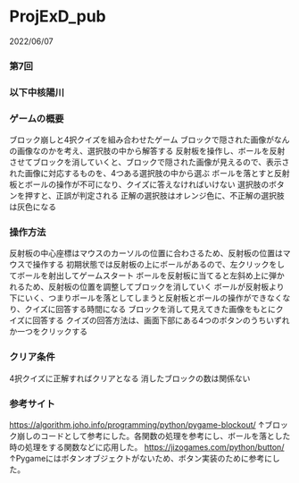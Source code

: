 # ProjExD_pub

2022/06/07
### 第7回
### 以下中核陽川
### ゲームの概要
ブロック崩しと4択クイズを組み合わせたゲーム
ブロックで隠された画像がなんの画像なのかを考え、選択肢の中から解答する
反射板を操作し、ボールを反射させてブロックを消していくと、ブロックで隠された画像が見えるので、表示された画像に対応するものを、4つある選択肢の中から選ぶ
ボールを落とすと反射板とボールの操作が不可になり、クイズに答えなければいけない
選択肢のボタンを押すと、正誤が判定される
正解の選択肢はオレンジ色に、不正解の選択肢は灰色になる
### 操作方法
反射板の中心座標はマウスのカーソルの位置に合わさるため、反射板の位置はマウスで操作する
初期状態では反射板の上にボールがあるので、左クリックをしてボールを射出してゲームスタート
ボールを反射板に当てると左斜め上に弾かれるため、反射板の位置を調整してブロックを消していく
ボールが反射板より下にいく、つまりボールを落としてしまうと反射板とボールの操作ができなくなり、クイズに回答する時間になる
ブロックを消して見えてきた画像をもとにクイズに回答する
クイズの回答方法は、画面下部にある4つのボタンのうちいずれか一つをクリックする
### クリア条件
4択クイズに正解すればクリアとなる
消したブロックの数は関係ない
### 参考サイト
https://algorithm.joho.info/programming/python/pygame-blockout/
↑ブロック崩しのコードとして参考にした。各関数の処理を参考にし、ボールを落とした時の処理をする関数などに応用した。
https://jizogames.com/python/button/
↑Pygameにはボタンオブジェクトがないため、ボタン実装のために参考にした。
